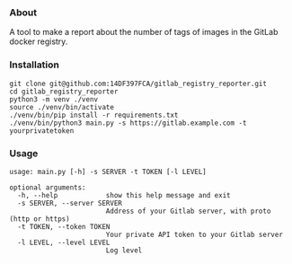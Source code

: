 ### About
A tool to make a report about the number of tags of images in the GitLab docker registry.


### Installation
```shell script
git clone git@github.com:14DF397FCA/gitlab_registry_reporter.git
cd gitlab_registry_reporter
python3 -m venv ./venv
source ./venv/bin/activate
./venv/bin/pip install -r requirements.txt
./venv/bin/python3 main.py -s https://gitlab.example.com -t yourprivatetoken
```

### Usage
```shell script
usage: main.py [-h] -s SERVER -t TOKEN [-l LEVEL]

optional arguments:
  -h, --help            show this help message and exit
  -s SERVER, --server SERVER
                        Address of your Gitlab server, with proto (http or https)
  -t TOKEN, --token TOKEN
                        Your private API token to your Gitlab server
  -l LEVEL, --level LEVEL
                        Log level
```
